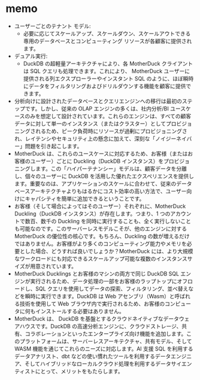 # memo

- ユーザーごとのテナント モデル:
  - 必要に応じてスケールアップ、スケールダウン、スケールアウトできる専用のデータベースとコンピューティング リソースが各顧客に提供されます。
- デュアル実行:
  - DuckDB の超軽量アーキテクチャにより、各 MotherDuck クライアントは SQL クエリも処理できます。これにより、 MotherDuck ユーザーに提供される列エクスプローラーやインスタント SQL のように、ほぼ瞬時にデータをフィルタリングおよびドリルダウンする機能を顧客に提供できます。
- 分析向けに設計されたデータベースとクエリエンジンへの移行は最初のステップです。しかし、従来の OLAP エンジンの多くは、社内分析/BI ユースケースのみを想定して設計されています。これらのエンジンは、すべての顧客データに対して単一のインスタンス（またはクラスター）としてプロビジョニングされるため、ピーク負荷時にリソースが過剰にプロビジョニングされ、レイテンシやセキュリティ上の懸念に加えて、深刻な「ノイジーネイバー」問題を引き起こします。
- MotherDuck は、これらのユースケースに対応するため、お客様（またはお客様のユーザー）ごとに Duckling（DuckDB インスタンス）をプロビジョニングします。この「ハイパーテナンシー」モデルは、顧客データを分離し、個々のユーザーに DuckDB を活用した優れたエクスペリエンスを提供します。重要なのは、アプリケーションのスケールに合わせて、従来のデータベースアーキテクチャよりもはるかにコスト効率の高い方法で、ユーザー向けにキャパシティを簡単に追加できるということです。
- お客様（そして場合によってはそのユーザー）それぞれに、MotherDuck Duckling（DuckDB インスタンス）が存在します。つまり、1 つのアカウントで数百、数千の Duckling を同時に実行することも、全く実行しないことも可能なのです。このサーバーレスモデルこそが、他のエンジンに対する MotherDuck の優位性の核心です。もちろん、Duckling の数が増えるだけではありません。お客様がより多くのコンピューティング能力やメモリを必要とした場合、どうすれば良いでしょうか？MotherDuck には、より大規模なワークロードにも対応できるスケールアップ可能な複数のインスタンスサイズが用意されています。
- MotherDuck Ducklings とお客様のマシンの両方で同じ DuckDB SQL エンジンが実行されるため、データ処理の一部をお客様のラップトップにオフロードし、SQL クエリを使用してデータの探索、フィルタリング、並べ替えなどを瞬時に実行できます。DuckDB は Web アセンブリ（Wasm）と呼ばれる技術を使用して Web ブラウザ内で実行されるため、お客様のコンピュータに何もインストールする必要はありません。
- MotherDuck は、 DuckDB を基盤とするクラウドネイティブなデータウェアハウスです。DuckDB の高速分析エンジンに、クラウドストレージ、共有、コラボレーションといったエンタープライズ向け機能を追加します。このプラットフォームは、サーバーレスアーキテクチャ、共有モデル、そして WASM 機能を通じてこれらのニーズに対応します。AI 支援 SQL を利用するデータアナリスト、dbt などの使い慣れたツールを利用するデータエンジニア、そしてハイブリッドなローカルクラウド処理を利用するデータサイエンティストにとって、メリットをもたらします。
